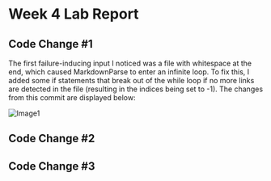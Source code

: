 # Week 4 Lab Report
## Code Change #1
The first failure-inducing input I noticed was a file with whitespace at the end, which caused MarkdownParse to enter an infinite loop. To fix this, I added some if statements that break out of the while loop if no more links are detected in the file (resulting in the indices being set to -1). The changes from this commit are displayed below:

![Image1]()

## Code Change #2


## Code Change #3
